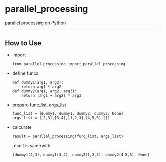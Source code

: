 # parallel_processing
parallel processing on Python

---

## How to Use
- import  
  ```
  from parallel_processing import parallel_processing
  ```

- define funcs   
  ```
  def dummy1(arg1, arg2):
      return arg1 * arg2
  def dummy2(arg1, arg2, arg3):
      return (arg1 + arg2) * arg3
  ```
- prepare func_list, args_list
  ```
  func_list = [dummy1, dummy1, dummy2, dummy2, None]
  args_list = [[2,3],[3,4],[1,2,3],[4,5,6],[]]
  ```
  
- calcurate
  ```
  result = parallel_processing(func_list, args_list)
  ```
  result is same with
  ```
  [dummy1(2,3), dummy1(3,4), dummy2(1,2,3), dummy2(4,5,6), None]
  ```
